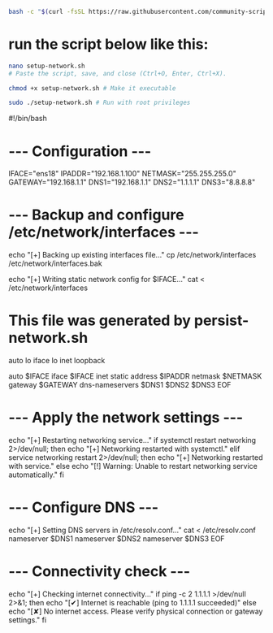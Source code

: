 ```bash
bash -c "$(curl -fsSL https://raw.githubusercontent.com/community-scripts/ProxmoxVE/main/vm/docker-vm.sh)"
```

# run the script below like this:

```bash
nano setup-network.sh
# Paste the script, save, and close (Ctrl+O, Enter, Ctrl+X).
```

```bash
chmod +x setup-network.sh # Make it executable

sudo ./setup-network.sh # Run with root privileges
```

#!/bin/bash

# --- Configuration ---
IFACE="ens18"
IPADDR="192.168.1.100"
NETMASK="255.255.255.0"
GATEWAY="192.168.1.1"
DNS1="192.168.1.1"
DNS2="1.1.1.1"
DNS3="8.8.8.8"

# --- Backup and configure /etc/network/interfaces ---
echo "[+] Backing up existing interfaces file..."
cp /etc/network/interfaces /etc/network/interfaces.bak

echo "[+] Writing static network config for $IFACE..."
cat <<EOF > /etc/network/interfaces
# This file was generated by persist-network.sh
auto lo
iface lo inet loopback

auto $IFACE
iface $IFACE inet static
    address $IPADDR
    netmask $NETMASK
    gateway $GATEWAY
    dns-nameservers $DNS1 $DNS2 $DNS3
EOF

# --- Apply the network settings ---
echo "[+] Restarting networking service..."
if systemctl restart networking 2>/dev/null; then
    echo "[+] Networking restarted with systemctl."
elif service networking restart 2>/dev/null; then
    echo "[+] Networking restarted with service."
else
    echo "[!] Warning: Unable to restart networking service automatically."
fi

# --- Configure DNS ---
echo "[+] Setting DNS servers in /etc/resolv.conf..."
cat <<EOF > /etc/resolv.conf
nameserver $DNS1
nameserver $DNS2
nameserver $DNS3
EOF

# --- Connectivity check ---
echo "[+] Checking internet connectivity..."
if ping -c 2 1.1.1.1 >/dev/null 2>&1; then
    echo "[✔] Internet is reachable (ping to 1.1.1.1 succeeded)"
else
    echo "[✘] No internet access. Please verify physical connection or gateway settings."
fi
